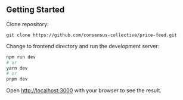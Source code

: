 ## Getting Started

Clone repository:
```
git clone https://github.com/consensus-collective/price-feed.git
```

Change to frontend directory and run the development server:

```bash
npm run dev
# or
yarn dev
# or
pnpm dev
```

Open [http://localhost:3000](http://localhost:3000) with your browser to see the result.

